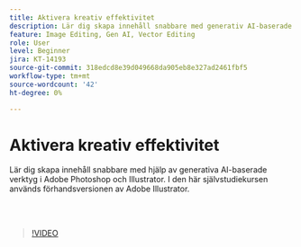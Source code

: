 ```yaml
---
title: Aktivera kreativ effektivitet
description: Lär dig skapa innehåll snabbare med generativ AI-baserade verktyg i Adobe Photoshop och Illustrator
feature: Image Editing, Gen AI, Vector Editing
role: User
level: Beginner
jira: KT-14193
source-git-commit: 318edcd8e39d049668da905eb8e327ad2461fbf5
workflow-type: tm+mt
source-wordcount: '42'
ht-degree: 0%

---
```


# Aktivera kreativ effektivitet

Lär dig skapa innehåll snabbare med hjälp av generativa AI-baserade verktyg i Adobe Photoshop och Illustrator. I den här självstudiekursen används förhandsversionen av Adobe Illustrator.

<br> 

>[!VIDEO](https://video.tv.adobe.com/v/3425036?quality=12&learn=on&hidetitle=true)
